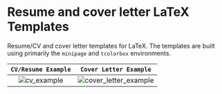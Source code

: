 # Resume and cover letter LaTeX Templates

Resume/CV and cover letter templates for LaTeX. The templates are built using primarily the `minipage` and `tcolorbox` environments. 

|`CV/Resume Example`|`Cover Letter Example`|
| :---:| :---:|
| ![cv_example](https://user-images.githubusercontent.com/50104866/209561435-273c47fa-ebb3-4744-a03b-b084316ab1be.png) | ![cover_letter_example](https://user-images.githubusercontent.com/50104866/209561445-2b457e2f-dbe9-4300-8c21-4fdf13e03fd8.png) |

